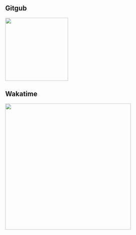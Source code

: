 <!--
[![Anurag's GitHub stats](https://github-readme-stats.vercel.app/api?username=N1GHTR4NG3R&show_icons=true&theme=shadow_green)](https://github.com/anuraghazra/github-readme-stats)

[![Harlok's WakaTime stats](https://github-readme-stats.vercel.app/api/wakatime?username=N1GHTR4NG3R)](https://github.com/anuraghazra/github-readme-stats)

![Top Langs](https://github-readme-stats.vercel.app/api/top-langs/?username=N1GHTR4NG3R&layout=compact)
-->
## Gitgub 

<a href="https://github.com/N1GHTR4NG3R/N1GHTR4NG3R">
  <img height=200 align="center" src="https://github-readme-stats.vercel.app/api?username=N1GHTR4NG3R&show_icons=true&theme=shadow_green" />
</a>

## Wakatime
<a href="https://wakatime.com/@N1GHTR4NG3R">
  <img height=400 align="center" src="https://github-readme-stats.vercel.app/api/wakatime?username=N1GHTR4NG3R&layout=compact" />
</a>

<!--
**N1GHTR4NG3R/Tricky-Ricky** is a ✨ _special_ ✨ repository because its `README.md` (this file) appears on your GitHub profile.

Here are some ideas to get you started:

- 🔭 I’m currently working on ...
- 🌱 I’m currently learning ...
- 👯 I’m looking to collaborate on ...
- 🤔 I’m looking for help with ...
- 💬 Ask me about ...
- 📫 How to reach me: ...
- 😄 Pronouns: ...
- ⚡ Fun fact: ...
-->